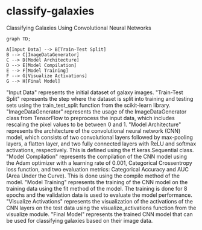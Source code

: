 # classify-galaxies
Classifying Galaxies Using Convolutional Neural Networks

```mermaid
graph TD;

A[Input Data] --> B[Train-Test Split]
B --> C[ImageDataGenerator]
C --> D[Model Architecture]
D --> E[Model Compilation]
E --> F[Model Training]
F --> G[Visualize Activations]
G --> H[Final Model]
```
"Input Data" represents the initial dataset of galaxy images.
"Train-Test Split" represents the step where the dataset is split into training and testing sets using the train_test_split function from the scikit-learn library.
"ImageDataGenerator" represents the usage of the ImageDataGenerator class from TensorFlow to preprocess the input data, which includes rescaling the pixel values to be between 0 and 1.
"Model Architecture" represents the architecture of the convolutional neural network (CNN) model, which consists of two convolutional layers followed by max-pooling layers, a flatten layer, and two fully connected layers with ReLU and softmax activations, respectively. This is defined using the tf.keras.Sequential class.
"Model Compilation" represents the compilation of the CNN model using the Adam optimizer with a learning rate of 0.001, Categorical Crossentropy loss function, and two evaluation metrics: Categorical Accuracy and AUC (Area Under the Curve). This is done using the compile method of the model.
"Model Training" represents the training of the CNN model on the training data using the fit method of the model. The training is done for 8 epochs and the validation data is used to evaluate the model performance.
"Visualize Activations" represents the visualization of the activations of the CNN layers on the test data using the visualize_activations function from the visualize module.
"Final Model" represents the trained CNN model that can be used for classifying galaxies based on their image data.
